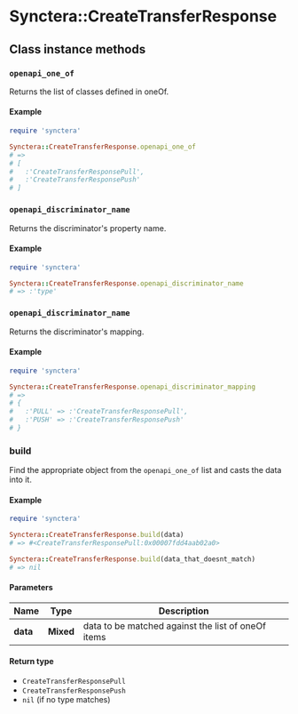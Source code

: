# Synctera::CreateTransferResponse

## Class instance methods

### `openapi_one_of`

Returns the list of classes defined in oneOf.

#### Example

```ruby
require 'synctera'

Synctera::CreateTransferResponse.openapi_one_of
# =>
# [
#   :'CreateTransferResponsePull',
#   :'CreateTransferResponsePush'
# ]
```

### `openapi_discriminator_name`

Returns the discriminator's property name.

#### Example

```ruby
require 'synctera'

Synctera::CreateTransferResponse.openapi_discriminator_name
# => :'type'
```

### `openapi_discriminator_name`

Returns the discriminator's mapping.

#### Example

```ruby
require 'synctera'

Synctera::CreateTransferResponse.openapi_discriminator_mapping
# =>
# {
#   :'PULL' => :'CreateTransferResponsePull',
#   :'PUSH' => :'CreateTransferResponsePush'
# }
```

### build

Find the appropriate object from the `openapi_one_of` list and casts the data into it.

#### Example

```ruby
require 'synctera'

Synctera::CreateTransferResponse.build(data)
# => #<CreateTransferResponsePull:0x00007fdd4aab02a0>

Synctera::CreateTransferResponse.build(data_that_doesnt_match)
# => nil
```

#### Parameters

| Name | Type | Description |
| ---- | ---- | ----------- |
| **data** | **Mixed** | data to be matched against the list of oneOf items |

#### Return type

- `CreateTransferResponsePull`
- `CreateTransferResponsePush`
- `nil` (if no type matches)


